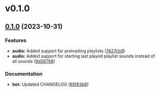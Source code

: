 # v0.1.0

## [0.1.0](https://github.com/vadanx/foundryvtt-common-library/compare/v0.0.1...v0.1.0) (2023-10-31)


### Features

* **audio:** Added support for preloading playlists ([7427cb9](https://github.com/vadanx/foundryvtt-common-library/commit/7427cb9ce65f7b28f793eef8dcceae20fc4ac489))
* **audio:** Added support for starting last played playlist sounds instead of all sounds ([9d26768](https://github.com/vadanx/foundryvtt-common-library/commit/9d26768f9243a96787816e389d759d6b22912989))


### Documentation

* **bot:** Updated CHANGELOG ([65f83b6](https://github.com/vadanx/foundryvtt-common-library/commit/65f83b6da5c84704ad61949e9a1c50582141c3a1))



